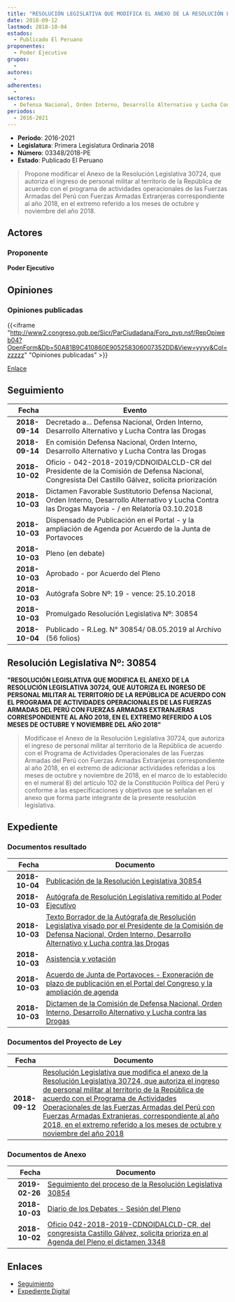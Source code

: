 ```yaml
---
title: "RESOLUCIÓN LEGISLATIVA QUE MODIFICA EL ANEXO DE LA RESOLUCIÓN LEGISLATIVA 30724, QUE AUTORIZA EL INGRESO DE PERSONAL MILITAR AL TERRITORIO DE LA REPÚBLICA DE ACUERDO CON EL PROGRAMA DE ACTIVIDADES OPERACIONALES DE LAS FUERZAS ARMADAS DEL PERÚ CON FUERZAS ARMADAS EXTRANJERAS CORRESPONDIENTE AL AÑO 2018, EN EL EXTREMO REFERIDO A LOS MESES DE OCTUBRE Y NOVIEMBRE DEL AÑO 2018"
date: 2018-09-12
lastmod: 2018-10-04
estados: 
  - Publicado El Peruano
proponentes: 
  - Poder Ejecutivo
grupos: 
  - 
autores: 
  - 
adherentes: 
  - 
sectores: 
  - Defensa Nacional, Orden Interno, Desarrollo Alternativo y Lucha Contra las Drogas
periodos: 
  - 2016-2021
---
```


- **Periodo**: 2016-2021
- **Legislatura**: Primera Legislatura Ordinaria 2018
- **Número**: 03348/2018-PE
- **Estado**: Publicado El Peruano

> Propone modificar el Anexo de la Resolución Legislativa 30724, que autoriza el ingreso de personal militar al territorio de la República de acuerdo con el programa de actividades operacionales de las Fuerzas Armadas del Perú con Fuerzas Armadas Extranjeras correspondiente al año 2018, en el extremo referido a los meses de octubre y noviembre del año 2018.


## Actores

### Proponente

**Poder Ejecutivo**


## Opiniones

### Opiniones publicadas

{{<iframe "http://www2.congreso.gob.pe/Sicr/ParCiudadana/Foro_pvp.nsf/RepOpiweb04?OpenForm&Db=50A81B9C410860E905258306007352DD&View=yyyy&Col=zzzzz" "Opiniones publicadas" >}}

[Enlace](http://www2.congreso.gob.pe/Sicr/ParCiudadana/Foro_pvp.nsf/RepOpiweb04?OpenForm&Db=50A81B9C410860E905258306007352DD&View=yyyy&Col=zzzzz)

## Seguimiento

| Fecha | Evento |
|------:|--------|
| **2018-09-14** | Decretado a... Defensa Nacional, Orden Interno, Desarrollo Alternativo y Lucha Contra las Drogas|
| **2018-09-14** | En comisión Defensa Nacional, Orden Interno, Desarrollo Alternativo y Lucha Contra las Drogas|
| **2018-10-02** | Oficio - 042-2018-2019/CDNOIDALCLD-CR del Presidente de la Comisión de Defensa Nacional, Congresista Del Castillo Gálvez, solicita priorización|
| **2018-10-03** | Dictamen Favorable Sustitutorio Defensa Nacional, Orden Interno, Desarrollo Alternativo y Lucha Contra las Drogas Mayoria - / en Relatoría 03.10.2018|
| **2018-10-03** | Dispensado de Publicación en el Portal - y la ampliación de Agenda por Acuerdo de la Junta de Portavoces|
| **2018-10-03** | Pleno (en debate)|
| **2018-10-03** | Aprobado - por Acuerdo del Pleno|
| **2018-10-03** | Autógrafa Sobre Nº: 19 - vence: 25.10.2018|
| **2018-10-03** | Promulgado Resolución Legislativa Nº: 30854|
| **2018-10-04** | Publicado - R.Leg. N° 30854/ 08.05.2019 al Archivo (56 folios)|

## Resolución Legislativa Nº: 30854

**"RESOLUCIÓN LEGISLATIVA QUE MODIFICA EL ANEXO DE LA RESOLUCIÓN LEGISLATIVA 30724, QUE AUTORIZA EL INGRESO DE PERSONAL MILITAR AL TERRITORIO DE LA REPÚBLICA DE ACUERDO CON EL PROGRAMA DE ACTIVIDADES OPERACIONALES DE LAS FUERZAS ARMADAS DEL PERÚ CON FUERZAS ARMADAS EXTRANJERAS CORRESPONDIENTE AL AÑO 2018, EN EL EXTREMO REFERIDO A LOS MESES DE OCTUBRE Y NOVIEMBRE DEL AÑO 2018"**

> Modifícase el Anexo de la Resolución Legislativa 30724, que autoriza el ingreso de personal militar al territorio de la República de acuerdo con el Programa de Actividades Operacionales de las Fuerzas Armadas del Perú con Fuerzas Armadas Extranjeras correspondiente al año 2018, en el extremo de adicionar actividades referidas a los meses de octubre y noviembre de 2018, en el marco de lo establecido en el numeral 8) del artículo 102 de la Constitución Política del Perú y conforme a las especificaciones y objetivos que se señalan en el anexo que forma parte integrante de la presente resolución legislativa.


## Expediente


### Documentos resultado

| Fecha | Documento |
|------:|--------|
| **2018-10-04** | [Publicación de la Resolución Legislativa 30854](http://www.leyes.congreso.gob.pe/Documentos/2016_2021/ADLP/Normas_Legales/30854-RLG.pdf) |
| **2018-10-03** | [Autógrafa de Resolución Legislativa remitido al Poder Ejecutivo](http://www.leyes.congreso.gob.pe/Documentos/2016_2021/ADLP/Texto_Aprobado/AU0334820181003.pdf) |
| **2018-10-03** | [Texto Borrador de la Autógrafa de Resolución Legislativa visado por el Presidente de la Comisión de Defensa Nacional, Orden Interno, Desarrollo Alternativo y Lucha contra las Drogas](http://www.leyes.congreso.gob.pe/Documentos/2016_2021/Texto_Borrador_de_Autografa/BAU0334820181003.pdf) |
| **2018-10-03** | [Asistencia y votación](http://www.leyes.congreso.gob.pe/Documentos/2016_2021/Asistencia_y_Votacion/Proyectos_de_Ley/AV0334820181003..pdf) |
| **2018-10-03** | [Acuerdo de Junta de Portavoces - Exoneración de plazo de publicación en el Portal del Congreso y la ampliación de agenda](http://www.leyes.congreso.gob.pe/Documentos/2016_2021/Acuerdos/Junta_Portavoces/AJP0334820180903.pdf) |
| **2018-10-03** | [Dictamen de la Comisión de Defensa Nacional, Orden Interno, Desarrollo Alternativo y Lucha contra las Drogas](http://www.leyes.congreso.gob.pe/Documentos/2016_2021/Dictamenes/Proyectos_de_Ley/03348DC07MAY20181003..pdf) |

### Documentos del Proyecto de Ley

| Fecha | Documento |
|------:|--------|
| **2018-09-12** | [Resolución Legislativa que modifica el anexo de la Resolución Legislativa 30724, que autoriza el ingreso de personal militar al territorio de la República de acuerdo con el Programa de Actividades Operacionales de las Fuerzas Armadas del Perú con Fuerzas Armadas Extranjeras, correspondiente al año 2018, en el extremo referido a los meses de octubre y noviembre del año 2018](http://www.leyes.congreso.gob.pe/Documentos/2016_2021/Proyectos_de_Ley_y_de_Resoluciones_Legislativas/PL0334820180912.pdf) |

### Documentos de Anexo

| Fecha | Documento |
|------:|--------|
| **2019-02-26** | [Seguimiento del proceso de la Resolución Legislativa 30854](http://www.leyes.congreso.gob.pe/Documentos/2016_2021/Seguimiento_de_Proyectos_de_Ley/03348PL20190226.pdf) |
| **2018-10-03** | [Diario de los Debates - Sesión del Pleno](http://www2.congreso.gob.pe/Sicr/DiarioDebates/Publicad.nsf/SesionesPleno/05256D6E0073DFE90525831C0063738F/$FILE/PLO-2018-8D.pdf) |
| **2018-10-02** | [Oficio 042-2018-2019-CDNOIDALCLD-CR, del congresista Castillo Gálvez, solicita prioriza en al Agenda del Pleno el dictamen 3348](http://www.leyes.congreso.gob.pe/Documentos/2016_2021/Oficios/Comisiones_Ordinarias/OFICIO-042-2018-2019-CDNOIDALCLD-CR.pdf) |

## Enlaces 

- [Seguimiento](http://www2.congreso.gob.pe/Sicr/TraDocEstProc/CLProLey2016.nsf/f7fff46988ca05b1052578e100829cc7/178a9672eb973b4105258306007b9962?OpenDocument)
- [Expediente Digital](http://www2.congreso.gob.pe/Sicr/TraDocEstProc/CLProLey2016.nsf/f7fff46988ca05b1052578e100829cc7/178a9672eb973b4105258306007b9962?OpenDocument&Click=05257FB7005EB655.eb71d0cf91d8294e05256cdf006b5706/$Body/0.1C6C)
